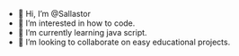 - 👋 Hi, I’m @Sallastor
- 👀 I’m interested in how to code.
- 🌱 I’m currently learning java script.
- 💞️ I’m looking to collaborate on easy educational projects.
<!---
Sallastor/Sallastor is a ✨ special ✨ repository because its `README.md` (this file) appears on your GitHub profile.
You can click the Preview link to take a look at your changes.
--->
